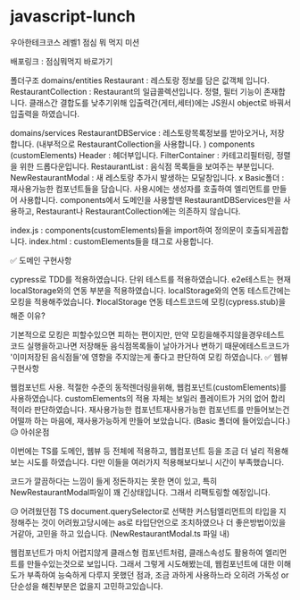 # javascript-lunch

우아한테크코스 레벨1 점심 뭐 먹지 미션

배포링크 : 점심뭐먹지 바로가기

폴더구조 domains/entities Restaurant : 레스토랑 정보를 담은 값객체 입니다. RestaurantCollection : Restaurant의 일급콜렉션입니다. 정렬, 필터 기능이 존재합니다. 클래스간 결합도를 낮추기위해 입출력간(게터,세터)에는 JS원시 object로 바꿔서 입출력을 하였습니다.

domains/services RestaurantDBService : 레스토랑목록정보를 받아오거나, 저장합니다. (내부적으로 RestaurantCollection을 사용합니다. ) components (customElements) Header : 헤더부입니다. FilterContainer : 카테고리필터링, 정렬을 위한 드롭다운입니다. RestaurantList : 음식점 목록들을 보여주는 부분입니다. NewRestaurantModal : 새 레스토랑 추가시 발생하는 모달창입니다. x Basic폴더 : 재사용가능한 컴포넌트들을 담습니다. 사용시에는 생성자를 호출하여 엘리먼트를 만들어 사용합니다. components에서 도메인을 사용할땐 RestaurantDBServices만을 사용하고, Restaurant나 RestaurantCollection에는 의존하지 않습니다.

index.js : components(customElements)들을 import하여 정의문이 호출되게끔합니다. index.html : customElements들을 태그로 사용합니다.

✅ 도메인 구현사항

cypress로 TDD를 적용하였습니다. 단위 테스트를 적용하였습니다. e2e테스트는 현재 localStorage와의 연동 부분을 적용하였습니다. localStorage와의 연동 테스트간에는 모킹을 적용해주었습니다. ❓localStorage 연동 테스트코드에 모킹(cypress.stub)을 해준 이유?

기본적으로 모킹은 피할수있으면 피하는 편이지만, 만약 모킹을해주지않을경우테스트코드 실행을하고나면 저장해둔 음식점목록들이 날아가거나 변하기 때문에테스트코드가 '이미저장된 음식점들'에 영향을 주지않는게 좋다고 판단하여 모킹 하였습니다. ✅ 웹뷰 구현사항

웹컴포넌트 사용. 적절한 수준의 동적렌더링을위해, 웹컴포넌트(customElements)를 사용하였습니다. customElements의 적용 자체는 보일러 플레이트가 거의 없어 합리적이라 판단하였습니다. 재사용가능한 컴포넌트재사용가능한 컴포넌트를 만들어보는건 어떨까 하는 마음에, 재사용가능하게 만들어 보았습니다. (Basic 폴더에 들어있습니다.) 😥 아쉬운점

이번에는 TS를 도메인, 웹뷰 등 전체에 적용하고, 웹컴포넌트 등을 조금 더 널리 적용해보는 시도를 하였습니다. 다만 이들을 여러가지 적용해보다보니 시간이 부족했습니다.

코드가 깔끔하다는 느낌이 들게 정돈하지는 못한 면이 있고, 특히 NewRestaurantModal파일이 꽤 긴상태입니다. 그래서 리팩토링할 예정입니다.

😥 어려웠던점 TS document.querySelector로 선택한 커스텀엘리먼트의 타입을 지정해주는 것이 어려웠고당시에는 as로 타입단언으로 조치하였으나 더 좋은방법이있을거같아, 고민을 하고 있습니다. (NewRestaurantModal.ts 파일 내)

웹컴포넌트가 마치 어렵지않게 클래스형 컴포넌트처럼, 클래스속성도 활용하여 엘리먼트를 만들수있는것으로 보입니다. 그래서 그렇게 시도해봤는데, 웹컴포넌트에 대한 이해도가 부족하여 능숙하게 다루지 못했던 점과, 조금 과하게 사용하느라 오히려 가독성 or 단순성을 해친부분은 없을지 고민하고있습니다.
